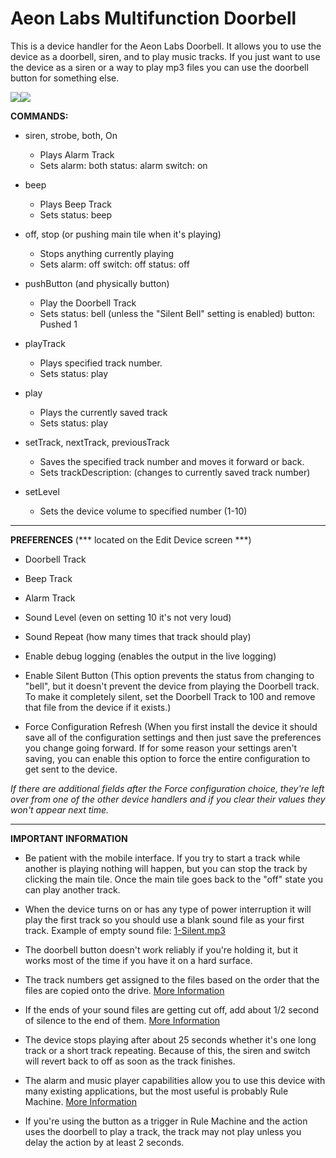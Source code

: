# Aeon Labs Multifunction Doorbell

This is a device handler for the Aeon Labs Doorbell.  It allows you to use the device as a doorbell, siren, and to play music tracks.  If you just want to use the device as a siren or a way to play mp3 files you can use the doorbell button for something else.

<a href="https://github.com/krlaframboise/SmartThings/raw/master/DeviceTypes/AeonLabsMultifunctionDoorbell/Screenshot1.png"><img src="https://github.com/krlaframboise/SmartThings/raw/master/DeviceTypes/AeonLabsMultifunctionDoorbell/Screenshot1_sm.png" /></a><a href="https://github.com/krlaframboise/SmartThings/raw/master/DeviceTypes/AeonLabsMultifunctionDoorbell/Screenshot2.png"><img src="https://github.com/krlaframboise/SmartThings/raw/master/DeviceTypes/AeonLabsMultifunctionDoorbell/Screenshot2_sm.png" /></a>

**COMMANDS:**

* siren, strobe, both, On
    - Plays Alarm Track
    - Sets
        alarm: both
        status: alarm
        switch: on

* beep
    - Plays Beep Track
    - Sets
        status: beep
        
* off, stop  (or pushing main tile when it's playing)
    - Stops anything currently playing
    - Sets
        alarm: off
        switch: off
        status: off
    
* pushButton (and physically button)
    - Play the Doorbell Track
    - Sets
        status: bell (unless the "Silent Bell" setting is enabled)
        button: Pushed 1
        
* playTrack
    - Plays specified track number.
    - Sets
        status: play        

* play
    - Plays the currently saved track
    - Sets
        status: play
        
* setTrack, nextTrack, previousTrack
    - Saves the specified track number and moves it forward or back.
    - Sets
        trackDescription: (changes to currently saved track number)
        
* setLevel
    - Sets the device volume to specified number (1-10)
    
-------------------------------------------------------

**PREFERENCES**  (*** located on the Edit Device screen ***)

*   Doorbell Track

*   Beep Track

*   Alarm Track

*   Sound Level (even on setting 10 it's not very loud)

*   Sound Repeat (how many times that track should play)

*   Enable debug logging (enables the output in the live logging) 

*   Enable Silent Button (This option prevents the status from changing to "bell", but it doesn't prevent the device from playing the Doorbell track.  To make it completely silent, set the Doorbell Track to 100 and remove that file from the device if it exists.) 

*  Force Configuration Refresh (When you first install the device it should save all of the configuration settings and then just save the preferences you change going forward.  If for some reason your settings aren't saving, you can enable this option to force the entire configuration to get sent to the device. 

*If there are additional fields after the Force configuration choice, they're left over from one of the other device handlers and if you clear their values they won't appear next time.*
 
-------------------------------------------------------

**IMPORTANT INFORMATION**

* Be patient with the mobile interface.  If you try to start a track while another is playing nothing will happen, but you can stop the track by clicking the main tile.  Once the main tile goes back to the "off" state you can play another track.

* When the device turns on or has any type of power interruption it will play the first track so you should use a blank sound file as your first track. Example of empty sound file: <a href="https://github.com/krlaframboise/SmartThings/blob/master/DeviceTypes/AeonLabsMultifunctionDoorbell/01-Silence.mp3?raw=true" target="_blank">1-Silent.mp3</a>

* The doorbell button doesn't work reliably if you're holding it, but it works most of the time if you have it on a hard surface.

* The track numbers get assigned to the files based on the order that the files are copied onto the drive.  <a href="https://community.smartthings.com/t/aeon-doorbell-type-beta/28889/262?u=krlaframboise">More Information</a>

* If the ends of your sound files are getting cut off, add about 1/2 second of silence to the end of them.  <a href="https://community.smartthings.com/t/aeon-doorbell-type-beta/28889/261?u=krlaframboise">More Information</a>

* The device stops playing after about 25 seconds whether it's one long track or a short track repeating.  Because of this, the siren and switch will revert back to off as soon as the track finishes.

* The alarm and music player capabilities allow you to use this device with many existing applications, but the most useful is probably Rule Machine.  <a href="https://community.smartthings.com/t/aeon-doorbell-type-beta/28889/356?u=krlaframboise">More Information</a>

* If you're using the button as a trigger in Rule Machine and the action uses the doorbell to play a track, the track may not play unless you delay the action by at least 2 seconds.

